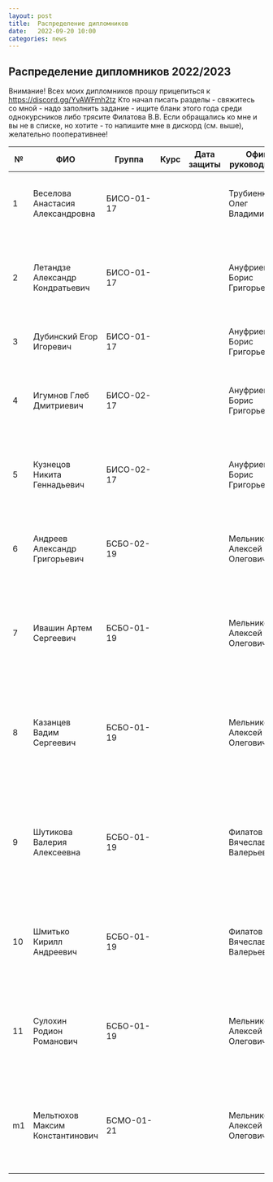 ```yaml
---
layout: post
title:  Распределение дипломников
date:   2022-09-20 10:00
categories: news
---
```

## Распределение дипломников 2022/2023

Внимание! Всех моих дипломников прошу прицепиться к https://discord.gg/YvAWFmh2tz
Кто начал писать разделы - свяжитесь со мной - надо заполнить задание - ищите бланк этого года среди однокурсников либо трясите Филатова В.В.
Если обращались ко мне и вы не в списке, но хотите - то напишите мне в дискорд (см. выше), желательно пооперативнее!

| №    | ФИО                                   | Группа        | Курс |Дата защиты| Офиц. руководитель        | Тема                                                                                                                                                                  |
| -----| ------------------------------------- | ------------- | ---- | --------- | ------------------------- | --------------------------------------------------------------------------------------------------------------------------------------------------------------------- |
| 1    |Веселова Анастасия Александровна       | БИСО-01-17    |      |           |Трубиенко Олег Владимирович| Разработка системы для обеспечения технической поддержки пользователей.                                                                                               |
| 2    |Летандзе Александр Кондратьевич        | БИСО-01-17    |      |           |Ануфриев Борис Григорьевич | Разработка программного средства голосовой аутентификации в информационно-аналитической системе.                                                                      |
| 3    |Дубинский Егор Игоревич                | БИСО-01-17    |      |           |Ануфриев Борис Григорьевич | Информацонная система проверки защищенности голосового канала.   												      |
| 4    |Игумнов Глеб Дмитриевич                | БИСО-02-17    |      |           |Ануфриев Борис Григорьевич | Разработка алгоритма анализа и фильтрации аудио сигнала для информационно-аналитической системы.   										              |
| 5    |Кузнецов Никита Геннадьевич            | БИСО-02-17    |      |           |Ануфриев Борис Григорьевич | Разработка системы анализа и фильтрации видеоконтента в прямом эфире на интернет-сервисах.                                                                            |
| 6    |Андреев Александр Григорьевич          | БСБО-02-19    |      |           |Мельников Алексей Олегович | Разработка программно-математических средств для устранения помех в сигналах электромиографии.     |
| 7    |Ивашин Артем Сергеевич                 | БСБО-01-19    |      |           |Мельников Алексей Олегович | Разработка программно-математических средств для реализации рекомендательной системы в мессенджере телеграм.     |
| 8    |Казанцев Вадим Сергеевич               | БСБО-01-19    |      |           |Мельников Алексей Олегович | Разработка программно-математических средств для повышения безопасности контрольных изображений для защиты от роботов и спама.     |
| 9    |Шутикова Валерия Алексеевна            | БСБО-01-19    |      |           |Филатов Вячеслав Валерьевич| Разработка программно-математических средств интеллектуальной обработки текстовой информации в информационно-аналитических системах.|
| 10   |Шмитько Кирилл Андреевич               | БСБО-01-19    |      |           |Филатов Вячеслав Валерьевич| Исследование и разработка методов управления ключами в спутниковых сетях передачи данных VSAT.|\
| 11   |Сулохин Родион Романович     | БСБО-01-19    |      |           |Мельников Алексей Олегович| Разработка программно-математических средств для распознавания вида товаров в магазинах розничной торговли.|
| m1    |Мельтюхов Максим Константинович       | БСМО-01-21    |      |           |Мельников Алексей Олегович | Разработка программно-математических средств для прогнозирования популярности видео контента. (Цели конкретизировать)    |

